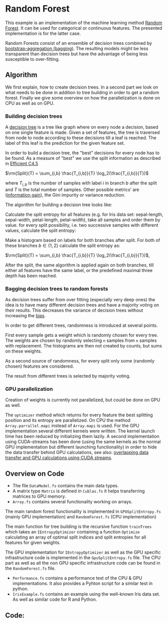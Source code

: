 # Random Forest

This example is an implementation of the machine learning method [Random Forest](http://en.wikipedia.org/wiki/Random_forest). It can be used for categorical or continuous features. The presented implementation is for the latter case.

Random Forests consist of an ensemble of decision trees combined by [bootstrap-aggregation (bagging)](http://en.wikipedia.org/wiki/Bootstrap_aggregating).
The resulting models might be less transparent than decision trees but have the advantage of being less susceptible to over-fitting.

## Algorithm

We first explain, how to create decision trees. In a second part we look on what needs to be done in addition to tree building in order to get a random forest. Finally we give some overview on how the parallelization is done on CPU as well as on GPU.

### Building decision trees

A [decision tree](http://en.wikipedia.org/wiki/Decision_tree) is a tree like graph where on every node a decision, based on one single feature is made. Given a set of features, the tree is traversed from node to node according to these decisions till a leaf is reached. The label of this leaf is the prediction for the given feature set.

In order to build a decision tree, the "best" decisions for every node has to be found. As a measure of "best" we use the split information as described in [Efficient C4.5](http://dx.doi.org/10.1109/69.991727)

 $\rm{Split}(T) = \sum_{i,b} \frac{T_{i,b}}{T} \log_2(\frac{T_{i,b}}{T})$

where $T_{i,b}$ is the number of samples with label $i$ in branch $b$ after the split and $T$ is the total number of samples. Other possible metrics’ are ([information gain](http://en.wikipedia.org/wiki/Information_gain_in_decision_trees)), the Gini impurity or variance reduction.

The algorithm for building a decision tree looks like:

Calculate the split entropy for all features (e.g. for Iris data set: sepal-length, sepal-width, petal-length, petal-width), take all samples and order them by value.
for every split possibility, i.e. two successive samples with different values, calculate the split entropy:

Make a histogram based on labels for both branches after split. For both of these branches $b \in \{1,2\}$ calculate the split entropy as:

$\rm{Split}(T) = \sum_{i,b} \frac{T_{i,b}}{T} \log_2(\frac{T_{i,b}}{T})$,

After the split, the same algorithm is applied again on both branches, till either all features have the same label, or the predefined maximal three depth has been reached.

### Bagging decision trees to random forests

As decision trees suffer from over fitting (especially very deep ones) the idea is to have many different decision trees and have a majority voting on their results. This decreases the variance of decision trees without increasing the [bias](http://en.wikipedia.org/wiki/Bias_of_an_estimator).

In order to get different trees, randomness is introduced at several points.

First every sample gets a weight which is randomly chosen for every tree. The weights are chosen by randomly selecting `n` samples from `n` samples with replacement.
The histograms are then not created by counts, but sums on these weights.

As a second source of randomness, for every split only some (randomly chosen) features are considered.

The result from different trees is selected by majority voting.

### GPU parallelization
Creation of weights is currently not parallelized, but could be done on GPU as well.

The `optimizer` method which returns for every feature the best splitting position and its entropy are parallelized. On CPU the method `Array.parrallel.mapi` instead of `Array.mapi` is used.
For the GPU implementation several different kernels were written. The kernel launch time has been reduced by initializing them lazily. A second implementation using CUDA-streams has been done (using the same kernels as the normal GPU implementation but different launching functionality) in order to hide the data transfer behind GPU calculations, see also: [overlapping data transfer and GPU calculations using CUDA streams](http://devblogs.nvidia.com/parallelforall/how-overlap-data-transfers-cuda-cc/).

## Overview on Code

- The file `DataModel.fs` contains the main data types.
- A matrix type `Matrix` is defined in `Cublas.fs` it helps transferring matrices to GPU memory.
- `Array.fs` contains several functionality working on arrays.

The main random forest functionality is implemented in `GPUSplitEntropy.fs` (mainly GPU implementation) and `RandomForest.fs` (CPU implementation)

The main function for tree building is the recursive function `trainTrees` which takes an `IEntropyOptimizer` containing a function `Optimize` calculating an array of optimal split indices and split entropies for all features for given weights.

The GPU implementation for `IEntropyOptimizer` as well as the GPU specific infrastructure code is implemented in the `GpuSplitEntropy.fs` file. The CPU part as well as all the non GPU specific infrastructure code can be found in the `RandomForest.fs` file.

- `Performance.fs` contains a performance test of the CPU & GPU implementations. It also provides a Pyhton script for a similar test in python.
- `IrisExample.fs` contains an example using the well-known Iris data set. As well as similar code for R and Python.

## Code:
